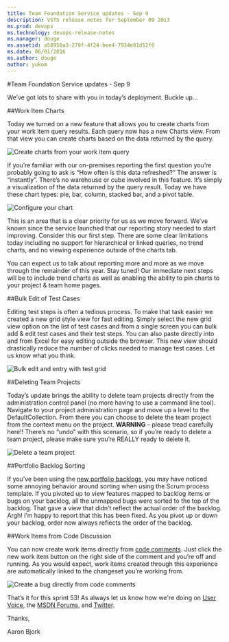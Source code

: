 ```yaml
---
title: Team Foundation Service updates - Sep 9
description: VSTS release notes for September 09 2013
ms.prod: devops
ms.technology: devops-release-notes
ms.manager: douge
ms.assetid: a58950a3-279f-4f24-bee4-7934e81d52f6
ms.date: 06/01/2016
ms.author: douge
author: yukom
---
```


#Team Foundation Service updates - Sep 9

We’ve got lots to share with you in today’s deployment. Buckle up…

##Work Item Charts

Today we turned on a new feature that allows you to create charts from your work item query results. Each query now has a new Charts view. From that view you can create charts based on the data returned by the query.

![Create charts from your work item query](_img/9_09_01.png)

If you’re familiar with our on-premises reporting the first question you’re probably going to ask is “How often is this data refreshed?” The answer is “instantly”. There’s no warehouse or cube involved in this feature. It’s simply a visualization of the data returned by the query result. Today we have these chart types: pie, bar, column, stacked bar, and a pivot table.

![Configure your chart](_img/9_09_02.png)

This is an area that is a clear priority for us as we move forward. We’ve known since the service launched that our reporting story needed to start improving. Consider this our first step. There are some clear limitations today including no support for hierarchical or linked queries, no trend charts, and no viewing experience outside of the charts tab.

You can expect us to talk about reporting more and more as we move through the remainder of this year. Stay tuned! Our immediate next steps will be to include trend charts as well as enabling the ability to pin charts to your project & team home pages.

##Bulk Edit of Test Cases

Editing test steps is often a tedious process. To make that task easier we created a new grid style view for fast editing. Simply select the new grid view option on the list of test cases and from a single screen you can bulk add & edit test cases and their test steps. You can also paste directly into and from Excel for easy editing outside the browser. This new view should drastically reduce the number of clicks needed to manage test cases. Let us know what you think.

![Bulk edit and entry with test grid](_img/9_09_03.png)

##Deleting Team Projects

Today’s update brings the ability to delete team projects directly from the administration control panel (no more having to use a command line tool). Navigate to your project administration page and move up a level to the DefaultCollection. From there you can choose to delete the team project from the context menu on the project. **WARNING** – please tread carefully here!! There’s no “undo” with this scenario, so if you’re ready to delete a team project, please make sure you’re REALLY ready to delete it.

![Delete a team project](_img/9_09_04.png)

##Portfolio Backlog Sorting

If you’ve been using the [new portfolio backlogs](https://visualstudio.microsoft.com/en-us/articles/news/2013/jun-19-team-services), you may have noticed some annoying behavior around sorting when using the Scrum process template. If you pivoted up to view features mapped to backlog items or bugs on your backlog, all the unmapped bugs were sorted to the top of the backlog. That gave a view that didn’t reflect the actual order of the backlog. Argh! I’m happy to report that this has been fixed. As you pivot up or down your backlog, order now always reflects the order of the backlog.

##Work Items from Code Discussion

You can now create work items directly from [code comments](https://visualstudio.microsoft.com/en-us/articles/news/2013/jun-03-team-services). Just click the new work item button on the right side of the comment and you’re off and running. As you would expect, work items created through this experience are automatically linked to the changeset you’re working from.

![Create a bug directly from code comments](_img/9_09_05.png)

That’s it for this sprint 53! As always let us know how we're doing on [User Voice](https://visualstudio.uservoice.com/forums/330519-vso), the [MSDN Forums](http://social.msdn.microsoft.com/Forums/en-US/TFService/threads), and [Twitter](http://twitter.com/search?q=%23tfservice).

Thanks,

Aaron Bjork







